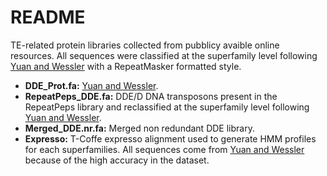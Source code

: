 # README

TE-related protein libraries collected from pubblicy avaible online resources. All sequences were classified at the superfamily level following [Yuan and Wessler](https://www.pnas.org/doi/abs/10.1073/pnas.1104208108) with a RepeatMasker formatted style.

- **DDE_Prot.fa:** [Yuan and Wessler](https://www.pnas.org/doi/abs/10.1073/pnas.1104208108).  
- **RepeatPeps_DDE.fa:** DDE/D DNA transposons present in the RepeatPeps library and reclassified at the superfamily level following [Yuan and Wessler](https://www.pnas.org/doi/abs/10.1073/pnas.1104208108).  
- **Merged_DDE.nr.fa:** Merged non redundant DDE library.
- **Expresso:** T-Coffe expresso alignment used to generate HMM profiles for each superfamilies. All sequences come from [Yuan and Wessler](https://www.pnas.org/doi/abs/10.1073/pnas.1104208108) because of the high accuracy in the dataset.
